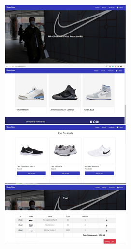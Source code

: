 <img src="src/Images/Capture.JPG" width= "400">
<img src="src/Images/Capture1.JPG" width= "400">
<img src="src/Images/Capture2.JPG" width= "400">
<img src="src/Images/Capture3.JPG" width= "400">